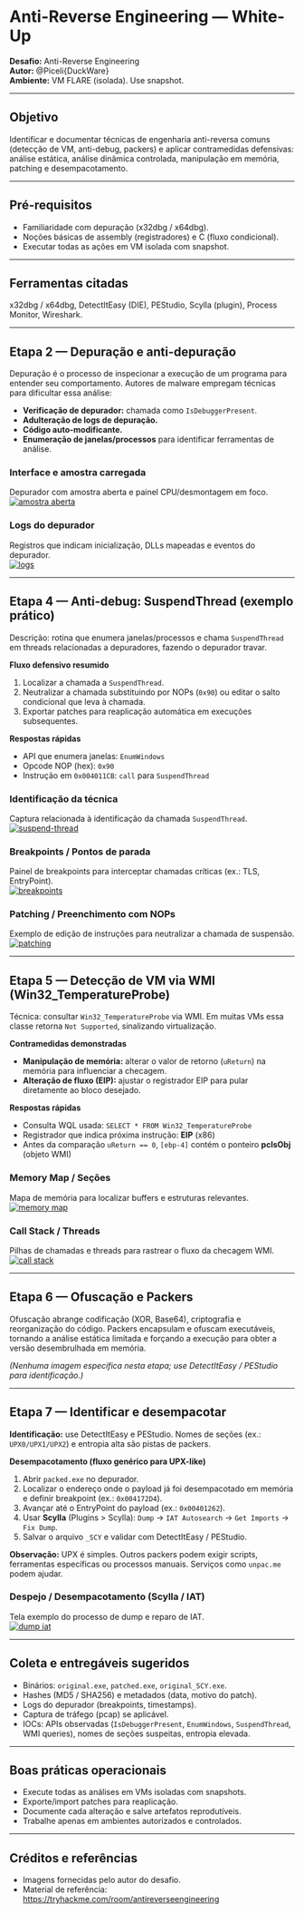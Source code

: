 # Anti-Reverse Engineering — White-Up

**Desafio:** Anti-Reverse Engineering  
**Autor:** @Piceli{DuckWare}  
**Ambiente:** VM FLARE (isolada). Use snapshot.

---

## Objetivo
Identificar e documentar técnicas de engenharia anti-reversa comuns (detecção de VM, anti-debug, packers) e aplicar contramedidas defensivas: análise estática, análise dinâmica controlada, manipulação em memória, patching e desempacotamento.

---

## Pré-requisitos
- Familiaridade com depuração (x32dbg / x64dbg).  
- Noções básicas de assembly (registradores) e C (fluxo condicional).  
- Executar todas as ações em VM isolada com snapshot.

---

## Ferramentas citadas
x32dbg / x64dbg, DetectItEasy (DIE), PEStudio, Scylla (plugin), Process Monitor, Wireshark.

---

## Etapa 2 — Depuração e anti-depuração
Depuração é o processo de inspecionar a execução de um programa para entender seu comportamento. Autores de malware empregam técnicas para dificultar essa análise:

- **Verificação de depurador:** chamada como `IsDebuggerPresent`.  
- **Adulteração de logs de depuração.**  
- **Código auto-modificante.**  
- **Enumeração de janelas/processos** para identificar ferramentas de análise.

### Interface e amostra carregada
Depurador com amostra aberta e painel CPU/desmontagem em foco.  
[![amostra aberta](https://i.postimg.cc/fRPtWCsv/image.png)](https://postimg.cc/ZWrKVrC9)

### Logs do depurador
Registros que indicam inicialização, DLLs mapeadas e eventos do depurador.  
[![logs](https://i.postimg.cc/gJW0rBTq/image.png)](https://postimg.cc/VSKwV41d)

---

## Etapa 4 — Anti-debug: SuspendThread (exemplo prático)
Descrição: rotina que enumera janelas/processos e chama `SuspendThread` em threads relacionadas a depuradores, fazendo o depurador travar.

**Fluxo defensivo resumido**
1. Localizar a chamada a `SuspendThread`.  
2. Neutralizar a chamada substituindo por NOPs (`0x90`) ou editar o salto condicional que leva à chamada.  
3. Exportar patches para reaplicação automática em execuções subsequentes.

**Respostas rápidas**
- API que enumera janelas: `EnumWindows`  
- Opcode NOP (hex): `0x90`  
- Instrução em `0x004011CB`: `call` para `SuspendThread`

### Identificação da técnica
Captura relacionada à identificação da chamada `SuspendThread`.  
[![suspend-thread](https://i.postimg.cc/mr605cQ1/image.png)](https://postimg.cc/McVPcp3z)

### Breakpoints / Pontos de parada
Painel de breakpoints para interceptar chamadas críticas (ex.: TLS, EntryPoint).  
[![breakpoints](https://i.postimg.cc/dtLJQYV6/image.png)](https://postimg.cc/gnFC41RL)

### Patching / Preenchimento com NOPs
Exemplo de edição de instruções para neutralizar a chamada de suspensão.  
[![patching](https://i.postimg.cc/PJHK3hFJ/image.png)](https://postimg.cc/62HdTsKx)

---

## Etapa 5 — Detecção de VM via WMI (Win32_TemperatureProbe)
Técnica: consultar `Win32_TemperatureProbe` via WMI. Em muitas VMs essa classe retorna `Not Supported`, sinalizando virtualização.

**Contramedidas demonstradas**
- **Manipulação de memória:** alterar o valor de retorno (`uReturn`) na memória para influenciar a checagem.  
- **Alteração de fluxo (EIP):** ajustar o registrador EIP para pular diretamente ao bloco desejado.

**Respostas rápidas**
- Consulta WQL usada: `SELECT * FROM Win32_TemperatureProbe`  
- Registrador que indica próxima instrução: **EIP** (x86)  
- Antes da comparação `uReturn == 0`, `[ebp-4]` contém o ponteiro **pclsObj** (objeto WMI)

### Memory Map / Seções
Mapa de memória para localizar buffers e estruturas relevantes.  
[![memory map](https://i.postimg.cc/63jFF8ny/image.png)](https://postimg.cc/gXhMZkMW)

### Call Stack / Threads
Pilhas de chamadas e threads para rastrear o fluxo da checagem WMI.  
[![call stack](https://i.postimg.cc/bY2j4RCC/image.png)](https://postimg.cc/jCK97yrP)

---

## Etapa 6 — Ofuscação e Packers
Ofuscação abrange codificação (XOR, Base64), criptografia e reorganização do código. Packers encapsulam e ofuscam executáveis, tornando a análise estática limitada e forçando a execução para obter a versão desembrulhada em memória.

*(Nenhuma imagem específica nesta etapa; use DetectItEasy / PEStudio para identificação.)*

---

## Etapa 7 — Identificar e desempacotar
**Identificação:** use DetectItEasy e PEStudio. Nomes de seções (ex.: `UPX0/UPX1/UPX2`) e entropia alta são pistas de packers.

**Desempacotamento (fluxo genérico para UPX-like)**
1. Abrir `packed.exe` no depurador.  
2. Localizar o endereço onde o payload já foi desempacotado em memória e definir breakpoint (ex.: `0x004172D4`).  
3. Avançar até o EntryPoint do payload (ex.: `0x00401262`).  
4. Usar **Scylla** (Plugins > Scylla): `Dump` → `IAT Autosearch` → `Get Imports` → `Fix Dump`.  
5. Salvar o arquivo `_SCY` e validar com DetectItEasy / PEStudio.

**Observação:** UPX é simples. Outros packers podem exigir scripts, ferramentas específicas ou processos manuais. Serviços como `unpac.me` podem ajudar.

### Despejo / Desempacotamento (Scylla / IAT)
Tela exemplo do processo de dump e reparo de IAT.  
[![dump iat](https://i.postimg.cc/nzGqLm0Z/image.png)](https://postimg.cc/TLhK7pzH)

---

## Coleta e entregáveis sugeridos
- Binários: `original.exe`, `patched.exe`, `original_SCY.exe`.  
- Hashes (MD5 / SHA256) e metadados (data, motivo do patch).  
- Logs do depurador (breakpoints, timestamps).  
- Captura de tráfego (pcap) se aplicável.  
- IOCs: APIs observadas (`IsDebuggerPresent`, `EnumWindows`, `SuspendThread`, WMI queries), nomes de seções suspeitas, entropia elevada.

---

## Boas práticas operacionais
- Execute todas as análises em VMs isoladas com snapshots.  
- Exporte/import patches para reaplicação.  
- Documente cada alteração e salve artefatos reprodutíveis.  
- Trabalhe apenas em ambientes autorizados e controlados.

---

## Créditos e referências
- Imagens fornecidas pelo autor do desafio.  
- Material de referência: https://tryhackme.com/room/antireverseengineering


